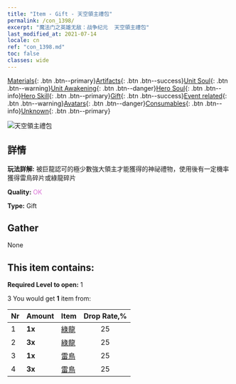 ```yaml
---
title: "Item - Gift - 天空領主禮包"
permalink: /con_1398/
excerpt: "魔法门之英雄无敌：战争纪元  天空領主禮包"
last_modified_at: 2021-07-14
locale: cn
ref: "con_1398.md"
toc: false
classes: wide
---
```

 [Materials](/ItemsCN/){: .btn .btn--primary}[Artifacts](/ItemsCN/Artifacts/){: .btn .btn--success}[Unit Soul](/ItemsCN/UnitSoul/){: .btn .btn--warning}[Unit Awakening](/ItemsCN/UnitAwakening/){: .btn .btn--danger}[Hero Soul](/ItemsCN/HeroSoul/){: .btn .btn--info}[Hero Skill](/ItemsCN/HeroSkill/){: .btn .btn--primary}[Gift](/ItemsCN/Gift/){: .btn .btn--success}[Event related](/ItemsCN/Events/){: .btn .btn--warning}[Avatars](/ItemsCN/Avatars/){: .btn .btn--danger}[Consumables](/ItemsCN/Consumables/){: .btn .btn--info}[Unknown](/ItemsCN/Unknown/){: .btn .btn--primary}

 ![天空領主禮包](/images/t/i_907012.png)

## 詳情
 **玩法詳解:** 被巨龍認可的極少數強大領主才能獲得的神祕禮物，使用後有一定機率獲得雷鳥碎片或綠龍碎片

 **Quality:** <span style="color: #DA70D6">OK</span>

 **Type:** Gift

## Gather

  None

## This item contains:

 **Required Level to open:** 1

 3 You would get **1** item  from:

  | Nr | Amount |     Item    | Drop Rate,% |
  |:---|:-------|:------------|:---------:|
  | 1 |  **1x** | [綠龍](/cn/Items/unt_205/) | 25 | 
  | 2 |  **3x** | [綠龍](/cn/Items/unt_205/) | 25 | 
  | 3 |  **1x** | [雷鳥](/cn/Items/unt_221/) | 25 | 
  | 4 |  **3x** | [雷鳥](/cn/Items/unt_221/) | 25 | 
